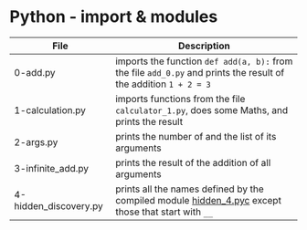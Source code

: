 # Python - import & modules
|File			|Description					|
|-----------------|-----------------------------------------|
|0-add.py		| imports the function `def add(a, b):` from the file `add_0.py` and prints the result of the addition `1 + 2 = 3`|
|1-calculation.py | imports functions from the file `calculator_1.py`, does some Maths, and prints the result|
|2-args.py		| prints the number of and the list of its arguments |
|3-infinite_add.py| prints the result of the addition of all arguments |
|4-hidden_discovery.py| prints all the names defined by the compiled module [hidden_4.pyc](./hidden_4.pyc) except those that start with ``__``|

